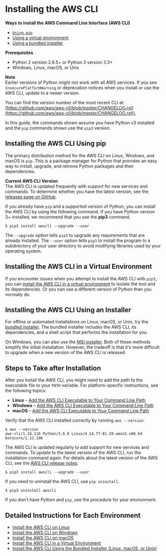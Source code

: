 # Installing the AWS CLI<a name="cli-chap-install"></a>

**Ways to install the AWS Command Line Interface \(AWS CLI\)**
+ [`Using pip`](#install-tool-pip)
+ [Using a virtual environment](#install-tool-venv)
+ [Using a bundled installer](#install-tool-bundled)

**Prerequisites**
+ Python 2 version 2\.6\.5\+ or Python 3 version 3\.3\+
+ Windows, Linux, macOS, or Unix

**Note**  
Earlier versions of Python might not work with all AWS services\. If you see `InsecurePlatformWarning` or deprecation notices when you install or use the AWS CLI, update to a newer version\.

You can find the version number of the most recent CLI at: [https://github.com/aws/aws-cli/blob/master/CHANGELOG.rst](https://github.com/aws/aws-cli/blob/master/CHANGELOG.rst)\.

In this guide, the commands shown assume you have Python v3 installed and the `pip` commands shown use the `pip3` version\.

## Installing the AWS CLI Using pip<a name="install-tool-pip"></a>

The primary distribution method for the AWS CLI on Linux, Windows, and macOS is `pip`\. This is a package manager for Python that provides an easy way to install, upgrade, and remove Python packages and their dependencies\.

**Current AWS CLI Version**  
The AWS CLI is updated frequently with support for new services and commands\. To determine whether you have the latest version, see the [releases page on GitHub](https://github.com/aws/aws-cli/releases)\.

If you already have `pip` and a supported version of Python, you can install the AWS CLI by using the following command\. If you have Python version 3\+ installed, we recommend that you use the **pip3** command\.

```
$ pip3 install awscli --upgrade --user
```

The `--upgrade` option tells `pip3` to upgrade any requirements that are already installed\. The `--user` option tells `pip3` to install the program to a subdirectory of your user directory to avoid modifying libraries used by your operating system\.

## Installing the AWS CLI in a Virtual Environment<a name="install-tool-venv"></a>

If you encounter issues when you attempt to install the AWS CLI with `pip3`, you can [install the AWS CLI in a virtual environment](install-virtualenv.md) to isolate the tool and its dependencies\. Or you can use a different version of Python than you normally do\.

## Installing the AWS CLI Using an Installer<a name="install-tool-bundled"></a>

For offline or automated installations on Linux, macOS, or Unix, try the [bundled installer](install-bundle.md)\. The bundled installer includes the AWS CLI, its dependencies, and a shell script that performs the installation for you\.

On Windows, you can also use the [MSI installer](install-windows.md#install-msi-on-windows)\. Both of these methods simplify the initial installation\. However, the tradeoff is that it's more difficult to upgrade when a new version of the AWS CLI is released\.

## Steps to Take after Installation<a name="install-post"></a>

After you install the AWS CLI, you might need to add the path to the executable file to your `PATH` variable\. For platform\-specific instructions, see the following topics:
+ **Linux** – [Add the AWS CLI Executable to Your Command Line Path](install-linux.md#install-linux-path)
+ **Windows** – [Add the AWS CLI Executable to Your Command Line Path](install-windows.md#awscli-install-windows-path)
+ **macOS** – [Add the AWS CLI Executable to Your Command Line Path](install-macos.md#awscli-install-osx-path)

Verify that the AWS CLI installed correctly by running `aws --version`\.

```
$ aws --version
aws-cli/1.16.116 Python/3.6.8 Linux/4.14.77-81.59-amzn2.x86_64 botocore/1.12.106
```

The AWS CLI is updated regularly to add support for new services and commands\. To update to the latest version of the AWS CLI, run the installation command again\. For details about the latest version of the AWS CLI, see the [ AWS CLI release notes](https://github.com/aws/aws-cli/blob/develop/CHANGELOG.rst)\.

```
$ pip3 install awscli --upgrade --user
```

If you need to uninstall the AWS CLI, use `pip uninstall`\.

```
$ pip3 uninstall awscli
```

If you don't have Python and `pip`, use the procedure for your environment\.

## Detailed Instructions for Each Environment<a name="install-sections"></a>
+ [Install the AWS CLI on Linux](install-linux.md)
+ [Install the AWS CLI on Windows](install-windows.md)
+ [Install the AWS CLI on macOS](install-macos.md)
+ [Install the AWS CLI in a Virtual Environment](install-virtualenv.md)
+ [Install the AWS CLI Using the Bundled Installer \(Linux, macOS, or Unix\)](install-bundle.md)
